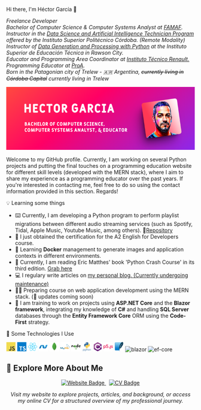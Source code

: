 Hi there, I'm Héctor García 👋
<p><em>
Freelance Developer<br>
Bachelor of Computer Science & Computer Systems Analyst at <a href="https://www.famaf.unc.edu.ar/">FAMAF</a>.<br>
Instructor in the <a href="https://www.ispc.edu.ar/tecnicatura-datos/">Data Science and Artificial Intelligence Technician Program</a> offered by the Instituto Superior Politécnico Córdoba. (Remote Modality)<br>
Instructor of <a href="https://iset820.ar/">Data Generation and Processing with Python</a> at the Instituto Superior de Educación Técnica in Rawson City.<br>
Educator and Programming Area Coordinator at <a href="https://itr.edu.ar/">Instituto Técnico Renault.</a><br>
Programming Educator at <a href="#">ProA</a>.<br>
Born in the Patagonian city of Trelew - 🇦🇷 Argentina, <del>currently living in Córdoba Capital</del> currently living in Trelew
</em></p> <img src="https://github.com/hectorgarciatw/hectorgarciatw/blob/main/git_banner.png?raw=true" alt="">

Welcome to my GitHub profile. Currently, I am working on several Python projects and putting the final touches on a programming education website for different skill levels (developed with the MERN stack), where I aim to share my experience as a programming educator over the past years. If you're interested in contacting me, feel free to do so using the contact information provided in this section. Regards!

💡 Learning some things
<ul> <li>⌨️ Currently, I am developing a Python program to perform playlist migrations between different audio streaming services (such as Spotify, Tidal, Apple Music, Youtube Music, among others). 👀<a href="https://github.com/hectorgarciatw/playMigrate">Repository</a></li> <li>📒 I just obtained the certification for the A2 English for Developers course.</li> <li>🌱 Learning <strong>Docker</strong> management to generate images and application contexts in different environments.</li> <li>📖 Currently, I am reading Eric Matthes' book 'Python Crash Course' in its third edition. <a href="https://www.amazon.es/Python-Crash-Course-Eric-Matthes/dp/1593279280">Grab here</a></li> <li>💻 I regulary write articles on <a href="#">my personal blog. (Currently undergoing maintenance)</a></li> <li>🧑‍💻️ Preparing course on web application development using the MERN stack. (👀 updates coming soon)</li> <li>🚀 I am training to work on projects using <strong>ASP.NET Core</strong> and the <strong>Blazor framework</strong>, integrating my knowledge of <strong>C#</strong> and handling <strong>SQL Server</strong> databases through the <strong>Entity Framework Core</strong> ORM using the <strong>Code-First</strong> strategy.</li> </ul>

🧰 Some Technologies I Use

<p align="left"> <img src="https://raw.githubusercontent.com/devicons/devicon/master/icons/javascript/javascript-original.svg" alt="javascript" width="25" height="25" /> <img src="https://raw.githubusercontent.com/devicons/devicon/master/icons/typescript/typescript-original.svg" alt="typescript" width="25" height="25" /> <img src="https://raw.githubusercontent.com/devicons/devicon/master/icons/react/react-original.svg" alt="react" width="25" height="25" /> <img src="https://raw.githubusercontent.com/devicons/devicon/master/icons/dot-net/dot-net-original.svg" alt=".NET" width="25" height="25" /> <img src="https://raw.githubusercontent.com/devicons/devicon/master/icons/mongodb/mongodb-original.svg" alt="mongodb" width="25" height="25" /> <img src="https://raw.githubusercontent.com/devicons/devicon/master/icons/mysql/mysql-original-wordmark.svg" alt="mysql" width="25" height="25" /> <img src="https://raw.githubusercontent.com/devicons/devicon/master/icons/nodejs/nodejs-original-wordmark.svg" alt="nodejs" width="25" height="25" /> <img src="https://raw.githubusercontent.com/devicons/devicon/master/icons/python/python-original-wordmark.svg" alt="python" width="25" height="25" /> <img src="https://raw.githubusercontent.com/devicons/devicon/master/icons/csharp/csharp-original.svg" alt="csharp" width="25" height="25" /> <img src="https://raw.githubusercontent.com/devicons/devicon/master/icons/p5js/p5js-original.svg" alt="p5js" width="25" height="25" /> <img src="https://raw.githubusercontent.com/devicons/devicon/master/icons/sqlite/sqlite-original.svg" alt="sqlserver" width="25" height="25" /> <img src="https://cdn.jsdelivr.net/gh/devicons/devicon/icons/blazor/blazor-original.svg" alt="blazor" width="25" height="25" /> <img src="https://cdn.jsdelivr.net/gh/devicons/devicon/icons/dotnetcore/dotnetcore-original.svg" alt="ef-core" width="25" height="25" /> </p>


<h2>🚀 Explore More About Me</h2>

<p align="center">
  <a href="https://hectorgarcia.vercel.app/" target="_blank">
    <img src="https://img.shields.io/badge/-Website-000000?style=for-the-badge&logo=google-chrome&logoColor=white" alt="Website Badge" />
  </a>
  &nbsp;
  <a href="https://hrgarcia-cv.vercel.app/" target="_blank">
    <img src="https://img.shields.io/badge/-Online%20CV-007ACC?style=for-the-badge&logo=readme&logoColor=white" alt="CV Badge" />
  </a>
</p>

<p align="center"><em>Visit my website to explore projects, articles, and background, or access my online CV for a structured overview of my professional journey.</em></p>
